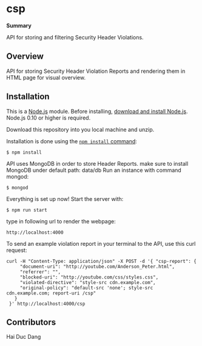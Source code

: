 # csp

**Summary** 

API for storing and filtering Security Header Violations. 

## Overview

API for storing Security Header Violation Reports and rendering them in HTML page for visual overview. 

## Installation
This is a [Node.js](https://nodejs.org/en/) module. 
Before installing, [download and install Node.js](https://nodejs.org/en/download/).
Node.js 0.10 or higher is required.

Download this repository into you local machine and unzip. 

Installation is done using the
[`npm install` command](https://docs.npmjs.com/getting-started/installing-npm-packages-locally):

```
$ npm install 
```

API uses MongoDB in order to store Header Reports. make sure to install MongoDB under default path: data/db
Run an instance with command mongod: 

```
$ mongod
```

Everything is set up now! Start the server with: 

```
$ npm run start  
```

type in following url to render the webpage: 

```
http://localhost:4000  
```

To send an example violation report in your terminal to the API, use this curl request: 

```
curl -H "Content-Type: application/json" -X POST -d '{ "csp-report": {
     "document-uri": "http://youtube.com/Anderson_Peter.html",
     "referrer": "",
     "blocked-uri": "http://youtube.com/css/styles.css",
     "violated-directive": "style-src cdn.example.com",
     "original-policy": "default-src 'none'; style-src cdn.example.com; report-uri /csp"
   }
 }' http://localhost:4000/csp

```
## Contributors

Hai Duc Dang
